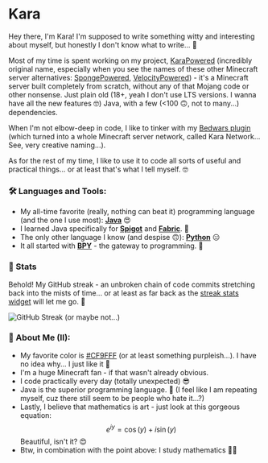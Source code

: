 # Kara

Hey there, I'm Kara! I'm supposed to write something witty and interesting about myself, but honestly I don't know what to write... 🥴

Most of my time is spent working on my project, [KaraPowered](https://www.github.com/KaraPowered) (incredibly original name, especially when you see the names of these other Minecraft server alternatives: [SpongePowered](https://www.spongepowered.org/), [VelocityPowered](https://www.velocitypowered.com/)) - it's a Minecraft server built completely from scratch, without any of that Mojang code or other nonsense. Just plain old (18+, yeah I don't use LTS versions. I wanna have all the new features 🤓) Java, with a few (<100 🙃, not to many...) dependencies. 

When I'm not elbow-deep in code, I like to tinker with my [Bedwars plugin](https://www.github.com/Kara6432/Bedwars) (which turned into a whole Minecraft server network, called Kara Network... See, very creative naming...).

As for the rest of my time, I like to use it to code all sorts of useful and practical things... or at least that's what I tell myself. 🤓

### 🛠️ Languages and Tools:

* My all-time favorite (really, nothing can beat it) programming language (and the one I use most): **[Java](https://www.java.com)** 😍
* I learned Java specifically for **[Spigot](https://www.spigotmc.org)** and **[Fabric](https://www.fabricmc.net)**. 🤩
* The only other language I know (and despise 🙃): **[Python](https://www.python.org)** 😑
* It all started with **[BPY](https://docs.blender.org/api/current/index.html)** - the gateway to programming. 🤗

### 💎 Stats

Behold! My GitHub streak - an unbroken chain of code commits stretching back into the mists of time... or at least as far back as the [streak stats widget](https://streak-stats.demolab.com) will let me go. 🤯

![GitHub Streak](https://streak-stats.demolab.com?user=Kara6432&date_format=j%20M%5B%20Y%5D)
(or maybe not...)

### 🤪 About Me (II):

* My favorite color is [#CF9FFF](CF9FFF.png) (or at least something purpleish...). I have no idea why... I just like it 🎨
* I'm a huge Minecraft fan - if that wasn't already obvious.
* I code practically every day (totally unexpected) 😎
* Java is the superior programming language. 🤗 (I feel like I am repeating myself, cuz there still seem to be people who hate it...?)
* Lastly, I believe that mathematics is art - just look at this gorgeous equation: $$e^{iy}=\cos\left(y\right)+i\sin\left(y\right)$$ Beautiful, isn't it? 😍
* Btw, in combination with the point above: I study mathematics 👩‍🎓
